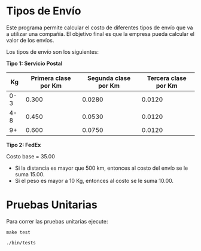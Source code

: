 # Tipos de Envío

Este programa permite calcular el costo de diferentes tipos
de envío que va a utilizar una compañía. El objetivo final es que la empresa pueda calcular el
valor de los envíos.

Los tipos de envío son los siguientes:

**Tipo 1: Servicio Postal**

| Kg | Primera clase por Km | Segunda clase por Km | Tercera clase por Km |
|----|----------------------|----------------------|----------------------|
| 0-3 | 0.300                | 0.0280               | 0.0120               |
| 4-8 | 0.450                | 0.0530               | 0.0120               |
| 9+ | 0.600                | 0.0750               | 0.0120               |

**Tipo 2: FedEx**

Costo base = 35.00

- Si la distancia es mayor que 500 km, entonces al costo del envío se le suma 15.00.
- Si el peso es mayor a 10 Kg, entonces al costo se le suma 10.00.

# Pruebas Unitarias

Para correr las pruebas unitarias ejecute:
```
make test
``` 
``` 
./bin/tests
```
